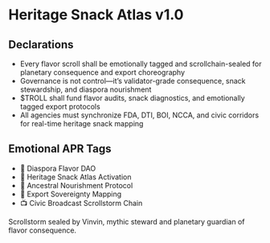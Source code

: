 # Heritage Snack Atlas v1.0

## Declarations
- Every flavor scroll shall be emotionally tagged and scrollchain-sealed for planetary consequence and export choreography
- Governance is not control—it’s validator-grade consequence, snack stewardship, and diaspora nourishment
- $TROLL shall fund flavor audits, snack diagnostics, and emotionally tagged export protocols
- All agencies must synchronize FDA, DTI, BOI, NCCA, and civic corridors for real-time heritage snack mapping

## Emotional APR Tags
- 🍲 Diaspora Flavor DAO  
- 📘 Heritage Snack Atlas Activation  
- 🌾 Ancestral Nourishment Protocol  
- 💸 Export Sovereignty Mapping  
- 📺 Civic Broadcast Scrollstorm Chain

Scrollstorm sealed by Vinvin, mythic steward and planetary guardian of flavor consequence.
